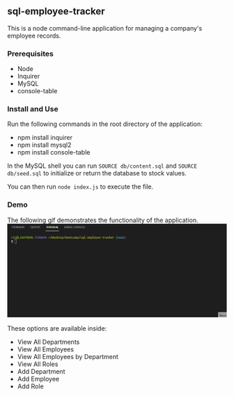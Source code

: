 ## sql-employee-tracker
This is a node command-line application for managing a company's employee records.

### Prerequisites
* Node
* Inquirer
* MySQL
* console-table

### Install and Use
Run the following commands in the root directory of the application:
* npm install inquirer
* npm install mysql2
* npm install console-table

In the MySQL shell you can run `SOURCE db/content.sql` and `SOURCE db/seed.sql` to initialize or return the database to stock values.

You can then run `node index.js` to execute the file.

### Demo
The following gif demonstrates the functionality of the application.
![demo.gif](demo.gif) 

These options are available inside:
* View All Departments
* View All Employees
* View All Employees by Department
* View All Roles
* Add Department
* Add Employee
* Add Role